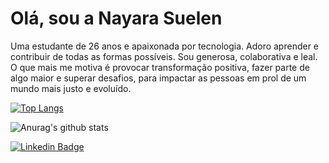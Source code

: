 


<h1>Olá, sou a Nayara Suelen</h1>
<p>Uma estudante de 26 anos e apaixonada por tecnologia. Adoro aprender e contribuir de todas as formas possíveis. Sou generosa, colaborativa e leal. O que mais me motiva é provocar transformação positiva, fazer parte de algo maior e superar desafios, para impactar as pessoas em prol de um mundo mais justo e evoluído.</p>

[![Top Langs](https://github-readme-stats.vercel.app/api/top-langs/?username=NayDev&theme=omni&layout=compact)](https://github.com/anuraghazra/github-readme-stats)

![Anurag's github stats](https://github-readme-stats.vercel.app/api?username=NayDev&theme=omni&show_icons=true)

<!--
**NayDev/NayDev** is a ✨ _special_ ✨ repository because its `README.md` (this file) appears on your GitHub profile.

Here are some ideas to get you started:

- 🔭 I’m currently working on ...
- 🌱 I’m currently learning ...
- 👯 I’m looking to collaborate on ...
- 🤔 I’m looking for help with ...
- 💬 Ask me about ...
- 📫 How to reach me: ...
- 😄 Pronouns: ...
- ⚡ Fun fact: ...
-->




[![Linkedin Badge](https://img.shields.io/badge/-Nayara-blue?style=flat-square&logo=Linkedin&logoColor=white&link=https://www.linkedin.com/in/nayara-suelen-382420137/)](https://www.linkedin.com/in/nayara-suelen-382420137/) 
